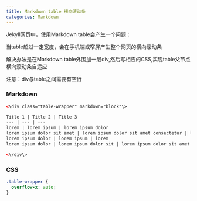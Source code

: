 ```yaml
---
title: Markdown table 横向滚动条
categories: Markdown
---
```


Jekyll网页中，使用Markdown table会产生一个问题：  

当table超过一定宽度，会在手机端或窄屏产生整个网页的横向滚动条 

解决办法是在Markdown table外围加一层div,然后写相应的CSS,实现table父节点横向滚动条自适应

注意：div与table之间需要有空行   

### Markdown

```html
<\div class="table-wrapper" markdown="block"\>

Title 1 | Title 2 | Title 3
--- | --- | --- 
lorem | lorem ipsum | lorem ipsum dolor 
lorem ipsum dolor sit amet | lorem ipsum dolor sit amet consectetur | lorem ipsum dolor sit amet 
lorem ipsum dolor | lorem ipsum | lorem 
lorem ipsum dolor | lorem ipsum dolor sit | lorem ipsum dolor sit amet 

<\/div\>  
```

### CSS

```css
.table-wrapper {
  overflow-x: auto;
}
```